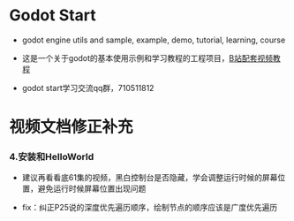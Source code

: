 # Godot Start

- godot engine utils and sample, example, demo, tutorial, learning, course


- 这是一个关于godot的基本使用示例和学习教程的工程项目，[B站配套视频教程](https://www.bilibili.com/video/BV14Y411h7Po)


- godot start学习交流qq群，710511812

# 视频文档修正补充

### 4.安装和HelloWorld

- 建议再看看底61集的视频，黑白控制台是否隐藏，学会调整运行时候的屏幕位置，避免运行时候屏幕位置出现问题
  
- fix：纠正P25说的深度优先遍历顺序，绘制节点的顺序应该是广度优先遍历
